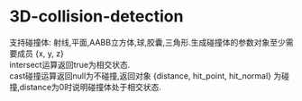 # 3D-collision-detection
支持碰撞体: 射线,平面,AABB立方体,球,胶囊,三角形.生成碰撞体的参数对象至少需要成员 {x, y, z}  
intersect运算返回true为相交状态.  
cast碰撞运算返回null为不碰撞,返回对象 {distance, hit_point, hit_normal} 为碰撞,distance为0时说明碰撞体处于相交状态.  
